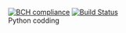 [![BCH compliance](https://bettercodehub.com/edge/badge/anatoliykv/cicd-buzz?branch=master)](https://bettercodehub.com/)
[![Build Status](https://travis-ci.com/anatoliykv/cicd-buzz.svg?branch=master)](https://travis-ci.com/anatoliykv/cicd-buzz)
<br>
Python codding
